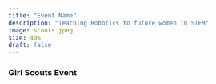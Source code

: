 ```yaml
---
title: "Event Name"
description: "Teaching Robotics to future women in STEM"
image: scouts.jpeg
size: 40%
draft: false
---
```

### Girl Scouts Event